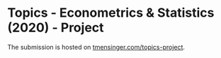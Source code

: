 # Topics - Econometrics & Statistics (2020) - Project


The submission is hosted on [tmensinger.com/topics-project](https://tmensinger.com/topics-project/intro.html).
